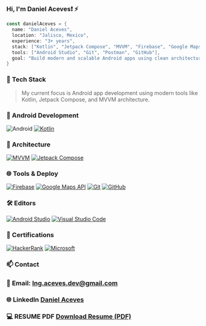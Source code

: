 ### Hi, I'm Daniel Aceves❗ ⚡


```Kotlin
const danielAceves = {
  name: "Daniel Aceves",
  location: "Jalisco, Mexico",
  experience: "3+ years",
  stack: ["Kotlin", "Jetpack Compose", "MVVM", "Firebase", "Google Maps API"],
  tools: ["Android Studio", "Git", "Postman", "GitHub"],
  goal: "Build modern and scalable Android apps using clean architecture."
}
```

### 🚀 Tech Stack  
> My current focus is Android app development using modern tools like Kotlin, Jetpack Compose, and MVVM architecture.
### 📱 Android Development
![Android](https://img.shields.io/badge/Android-3DDC84?style=for-the-badge&logo=android&logoColor=white)
[![Kotlin](https://img.shields.io/badge/Kotlin-7F52FF?style=for-the-badge&logo=kotlin&logoColor=white)]()
### 🧠 Architecture
[![MVVM](https://img.shields.io/badge/MVVM-%23007396.svg?style=for-the-badge)]()
[![Jetpack Compose](https://img.shields.io/badge/Jetpack_Compose-4285F4?style=for-the-badge&logo=android&logoColor=white)]()
### 🌐 Tools & Deploy
[![Firebase](https://img.shields.io/badge/Firebase-FFCA28?style=for-the-badge&logo=firebase&logoColor=black)]()
[![Google Maps API](https://img.shields.io/badge/Google_Maps_API-4285F4?style=for-the-badge&logo=googlemaps&logoColor=white)]()
[![Git](https://img.shields.io/badge/Git-F05032?style=for-the-badge&logo=git&logoColor=white)]()
[![GitHub](https://img.shields.io/badge/GitHub-181717?style=for-the-badge&logo=github&logoColor=white)]()
### 🛠️ Editors
[![Android Studio](https://img.shields.io/badge/Android_Studio-3DDC84?style=for-the-badge&logo=android-studio&logoColor=white)]()
[![Visual Studio Code](https://img.shields.io/badge/VS_Code-007ACC?style=for-the-badge&logo=visual-studio-code&logoColor=white)]()
### 📜 Certifications
[![HackerRank](https://img.shields.io/badge/HackerRank-2EC866?style=for-the-badge&logo=HackerRank&logoColor=white)]()
[![Microsoft](https://img.shields.io/badge/Microsoft-0078D4?style=for-the-badge&logo=microsoft&logoColor=white)]()

### 📫 Contact
### 📧 Email: Ing.aceves.dev@gmail.com
### 🌐 LinkedIn [Daniel Aceves](https://www.linkedin.com/in/ingdanielacevesdeveloper/)
### 💻 RESUME PDF [Download Resume (PDF)](https://drive.google.com/file/d/1M05JSzryQbZtisZcpFxDPQEgYBVzVSCp/view?usp=sharing)

